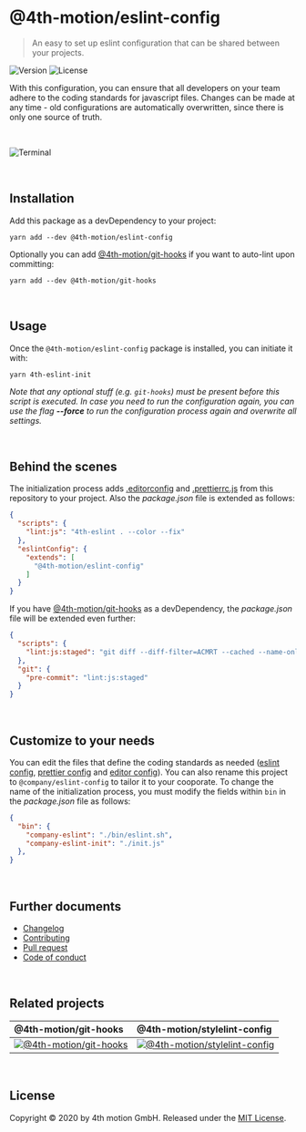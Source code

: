 # @4th-motion/eslint-config
> An easy to set up eslint configuration that can be shared between your projects.

![Version][version-image]
![License][license-image]

With this configuration, you can ensure that all developers on your team adhere to the coding standards for javascript files. Changes can be made at any time - old configurations are automatically overwritten, since there is only one source of truth.

<br>

![Terminal][screenshot]

<br>

## Installation

Add this package as a devDependency to your project:

```
yarn add --dev @4th-motion/eslint-config
```

Optionally you can add [@4th-motion/git-hooks][git-hooks] if you want to auto-lint upon committing:

```
yarn add --dev @4th-motion/git-hooks
```

<br>

## Usage

Once the `@4th-motion/eslint-config` package is installed, you can initiate it with:

```
yarn 4th-eslint-init
```

_Note that any optional stuff (e.g. `git-hooks`) must be present before this script is executed. In case you need to run the configuration again, you can use the flag **--force** to run the configuration process again and overwrite all settings._

<br>

## Behind the scenes

The initialization process adds [.editorconfig][.editorconfig] and [.prettierrc.js][.prettierrc.js] from this repository to your project. Also the _package.json_ file is extended as follows:

```json
{
  "scripts": {
    "lint:js": "4th-eslint . --color --fix"
  },
  "eslintConfig": {
    "extends": [
      "@4th-motion/eslint-config"
    ]
  }
}
```

If you have [@4th-motion/git-hooks][git-hooks] as a devDependency, the _package.json_ file will be extended even further:

```json
{
  "scripts": {
    "lint:js:staged": "git diff --diff-filter=ACMRT --cached --name-only '*.js' | xargs 4th-eslint"
  },
  "git": {
    "pre-commit": "lint:js:staged"
  }
}
```

<br>

## Customize to your needs

You can edit the files that define the coding standards as needed ([eslint config][eslint-config], [prettier config][.prettierrc.js] and [editor config][.editorconfig]). You can also rename this project to `@company/eslint-config` to tailor it to your cooporate. To change the name of the initialization process, you must modify the fields within `bin` in the _package.json_ file as follows:

```json
{
  "bin": {
    "company-eslint": "./bin/eslint.sh",
    "company-eslint-init": "./init.js"
  },
}
```

<br>

## Further documents
- [Changelog](/docs/changelog.md)
- [Contributing](/docs/contributing.md)
- [Pull request](/docs/pull_request.md)
- [Code of conduct](/docs/code_of_conduct.md)

<br>

## Related projects

@4th-motion/git-hooks | @4th-motion/stylelint-config
:-------------------------|:-------------------------
[![@4th-motion/git-hooks][git-hooks-image]][git-hooks] | [![@4th-motion/stylelint-config][stylelint-image]][stylelint-config]

<br>

## License

Copyright © 2020 by 4th motion GmbH. Released under the [MIT License][license]. 


[screenshot]: https://assets.4thmotion.com/github/eslint-config/screenshot.png
[version-image]: https://img.shields.io/github/package-json/v/4th-motion/eslint-config
[license-image]: https://img.shields.io/github/license/4th-motion/eslint-config
[git-hooks-image]: https://avatars1.githubusercontent.com/u/8463894?s=200&v=4
[stylelint-image]: https://avatars3.githubusercontent.com/u/10076935?s=200&v=4
[git-hooks]: https://github.com/4th-motion/git-hooks
[stylelint-config]: https://github.com/4th-motion/stylelint-config
[eslint-config]: /index.js
[.editorconfig]: /.editorconfig
[.prettierrc.js]: /.prettierrc.js
[license]: /LICENSE.md

